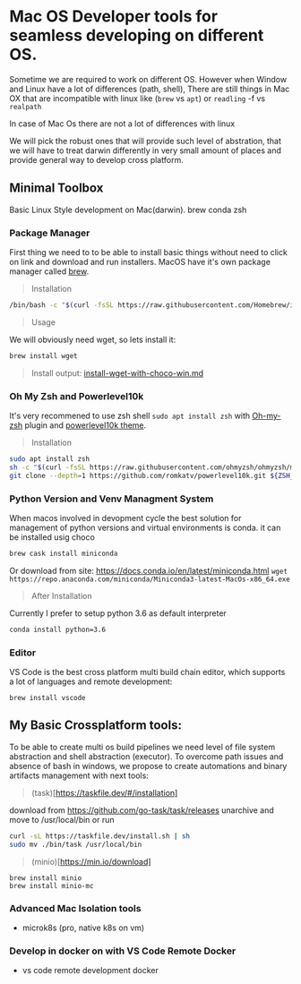# Mac OS Developer tools for seamless developing on different OS.

Sometime we are required to work on different OS.
However when Window and Linux have a lot of differences (path, shell),
There are still things in Mac OX that are incompatible with linux
like (`brew` vs `apt`) or `readling` -f vs `realpath`

In case of Mac Os there are not a lot of differences with linux

We will pick the robust ones that will provide such level of abstration,
that we will have to  treat darwin differently in very small amount of places
and provide general way to develop cross platform.

## Minimal Toolbox

Basic Linux Style development on Mac(darwin). brew conda zsh


### Package Manager
First thing we need to to be able to install basic things
without need to click on link and download and run installers.
MacOS have it's own package manager called [brew](https://brew.sh/).

> Installation

```bash
/bin/bash -c "$(curl -fsSL https://raw.githubusercontent.com/Homebrew/install/master/install.sh)"
```

> Usage

We will obviously need wget, so lets install it:
```bash
brew install wget
```

> Install output: [install-wget-with-choco-win.md](./install-wget-with-choco-win.md)


### Oh My Zsh and Powerlevel10k
It's very recommened to use zsh shell `sudo apt install zsh`
with [Oh-my-zsh](https://github.com/ohmyzsh/ohmyzsh) plugin
and [powerlevel10k theme](https://github.com/romkatv/powerlevel10k).

> Installation
```bash
sudo apt install zsh
sh -c "$(curl -fsSL https://raw.githubusercontent.com/ohmyzsh/ohmyzsh/master/tools/install.sh)"
git clone --depth=1 https://github.com/romkatv/powerlevel10k.git ${ZSH_CUSTOM:-~/.oh-my-zsh/custom}/themes/powerlevel10k
```

### Python Version and Venv Managment System
When macos involved in devopment cycle the best solution for 
management of python versions and virtual environments is conda.
it can be installed usig choco
```bash
brew cask install miniconda
```

Or download from site: https://docs.conda.io/en/latest/miniconda.html 
`wget https://repo.anaconda.com/miniconda/Miniconda3-latest-MacOs-x86_64.exe`

> After Installation

Currently I prefer to setup python 3.6 as default interpreter

```bash
conda install python=3.6
```

### Editor
VS Code is the best cross platform multi build chain editor,
which supports a lot of languages and remote development:
```batch
brew install vscode
```

## My Basic Crossplatform tools:
To be able to create multi os build pipelines we need level
of file system abstraction and shell abstraction (executor).
To overcome path issues and absence of bash in windows,
we propose to create automations and binary artifacts management
with next tools:

> (task)[https://taskfile.dev/#/installation]

download from https://github.com/go-task/task/releases
unarchive and move to /usr/local/bin or run
```bash
curl -sL https://taskfile.dev/install.sh | sh
sudo mv ./bin/task /usr/local/bin
```

> (minio)[https://min.io/download]

```batch
brew install minio
brew install minio-mc
```

### Advanced Mac Isolation tools

- microk8s (pro, native k8s on vm)

### Develop in docker on with VS Code Remote Docker 

- vs code remote development docker
